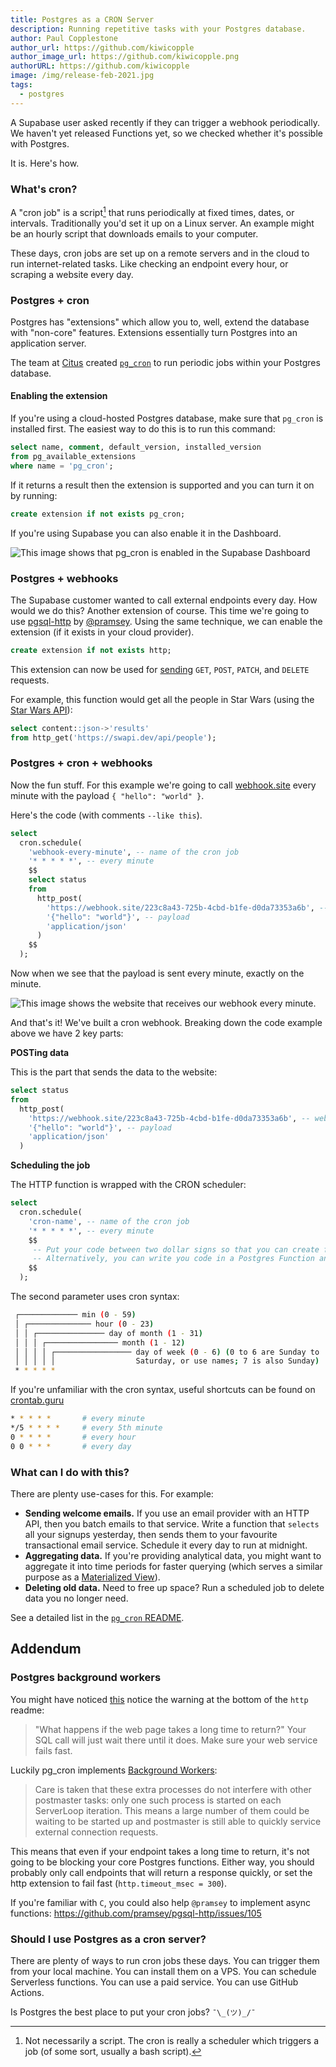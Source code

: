 ```yaml
---
title: Postgres as a CRON Server
description: Running repetitive tasks with your Postgres database.
author: Paul Copplestone
author_url: https://github.com/kiwicopple
author_image_url: https://github.com/kiwicopple.png
authorURL: https://github.com/kiwicopple
image: /img/release-feb-2021.jpg
tags:
  - postgres
---
```


A Supabase user asked recently if they can trigger a webhook periodically. We haven't yet released Functions yet, so we checked whether it's possible with Postgres. 

It is. Here's how.


<!--truncate-->

### What's cron?

A "cron job" is a script[^1] that runs periodically at fixed times, dates, or intervals. Traditionally you'd set it up on a Linux server. An example might be an hourly script that downloads emails to your computer. 

[^1]: Not necessarily a script. The cron is really a scheduler which triggers a job (of some sort, usually a bash script).

These days, cron jobs are set up on a remote servers and in the cloud to run internet-related tasks. Like checking an endpoint every hour, or scraping a website every day.

### Postgres + cron

Postgres has "extensions" which allow you to, well, extend the database with "non-core" features. Extensions essentially turn Postgres into an application server.

The team at [Citus](https://github.com/citusdata) created [`pg_cron`](https://github.com/citusdata/pg_cron) to run periodic jobs within your Postgres database. 


#### Enabling the extension

If you're using a cloud-hosted Postgres database, make sure that `pg_cron` is installed first. The easiest way to do this is to run this command:

```sql
select name, comment, default_version, installed_version
from pg_available_extensions
where name = 'pg_cron';
```

If it returns a result then the extension is supported and you can turn it on by running:


```sql
create extension if not exists pg_cron;
```

If you're using Supabase you can also enable it in the Dashboard.


![This image shows that pg_cron is enabled in the Supabase Dashboard](/img/blog/supabase-extensions.png)



### Postgres + webhooks

The Supabase customer wanted to call external endpoints every day. How would we do this? Another extension of course. This time we're going to use [pgsql-http](https://github.com/pramsey/pgsql-http) by [@pramsey](https://github.com/pramsey). Using the same technique, we can enable the extension (if it exists in your cloud provider).

```sql
create extension if not exists http;
```

This extension can now be used for [sending](https://github.com/pramsey/pgsql-http#functions) `GET`, `POST`, `PATCH`, and `DELETE` requests.

For example, this function would get all the people in Star Wars (using the [Star Wars API](https://swapi.dev)):

```sql
select content::json->'results' 
from http_get('https://swapi.dev/api/people');
```


### Postgres + cron + webhooks

Now the fun stuff. For this example we're going to call [webhook.site](https://webhook.site) every minute with the payload `{ "hello": "world" }`. 

Here's the code (with comments `--like this`).

```sql
select
  cron.schedule(
    'webhook-every-minute', -- name of the cron job
    '* * * * *', -- every minute
    $$ 
    select status
    from
      http_post(
        'https://webhook.site/223c8a43-725b-4cbd-b1fe-d0da73353a6b', -- webhook URL
        '{"hello": "world"}', -- payload
        'application/json'
      )
    $$
  );
```

Now when we see that the payload is sent every minute, exactly on the minute.

![This image shows the website that receives our webhook every minute.](/img/blog/website-hook.jpeg)

And that's it! We've built a cron webhook. Breaking down the code example above we have 2 key parts:

**POSTing data**

This is the part that sends the data to the website:

```sql
select status
from
  http_post(
    'https://webhook.site/223c8a43-725b-4cbd-b1fe-d0da73353a6b', -- webhook URL
    '{"hello": "world"}', -- payload
    'application/json'
  )
```

**Scheduling the job**

The HTTP function is wrapped with the CRON scheduler:

```sql
select
  cron.schedule(
    'cron-name', -- name of the cron job
    '* * * * *', -- every minute
    $$ 
     -- Put your code between two dollar signs so that you can create full statements.
     -- Alternatively, you can write you code in a Postgres Function and call it here.
    $$
  );
```

The second parameter uses cron syntax:

```sh
 ┌───────────── min (0 - 59)
 │ ┌────────────── hour (0 - 23)
 │ │ ┌─────────────── day of month (1 - 31)
 │ │ │ ┌──────────────── month (1 - 12)
 │ │ │ │ ┌───────────────── day of week (0 - 6) (0 to 6 are Sunday to
 │ │ │ │ │                  Saturday, or use names; 7 is also Sunday)
 * * * * *
```

If you're unfamiliar with the cron syntax, useful shortcuts can be found on [crontab.guru](https://crontab.guru/)

```sh
* * * * *       # every minute
*/5 * * * *     # every 5th minute
0 * * * *       # every hour
0 0 * * *       # every day
```


### What can I do with this?

There are plenty use-cases for this. For example:


- **Sending welcome emails.** If you use an email provider with an HTTP API, then you batch emails to that service. Write a function that `selects` all your signups yesterday, then sends them to your favourite transactional email service. Schedule it every day to run at midnight.
- **Aggregating data.** If you're providing analytical data, you might want to aggregate it into time periods for faster querying (which serves a similar purpose as a [Materialized View](https://supabase.io/blog/2020/11/18/postgresql-views#materialized-views-vs-conventional-views)).
- **Deleting old data.** Need to free up space? Run a scheduled job to delete data you no longer need.

See a detailed list in the [`pg_cron` README](https://github.com/citusdata/pg_cron#example-use-cases).

## Addendum


### Postgres background workers

You might have noticed [this](https://github.com/pramsey/pgsql-http#why-this-is-a-bad-idea) notice the warning at the bottom of the `http` readme:

> "What happens if the web page takes a long time to return?" Your SQL call will just wait there until it does. Make sure your web service fails fast.

Luckily pg_cron implements [Background Workers](https://paquier.xyz/postgresql-2/postgres-9-3-feature-highlight-custom-background-workers/):

> Care is taken that these extra processes do not interfere with other postmaster tasks: only one such process is started on each ServerLoop iteration.  This means a large number of them could be waiting to be started up and postmaster is still able to quickly service external connection requests.

This means that even if your endpoint takes a long time to return, it's not going to be blocking your core Postgres functions. Either way, you should probably only call endpoints that will return a response quickly, or set the http extension to fail fast (`http.timeout_msec = 300`).

If you're familiar with `C`, you could also help `@pramsey` to implement async functions: https://github.com/pramsey/pgsql-http/issues/105


### Should I use Postgres as a cron server?

There are plenty of ways to run cron jobs these days. You can trigger them from your local machine. You can install them on a VPS. You can schedule Serverless functions. You can use a paid service. You can use GitHub Actions.

Is Postgres the best place to put your cron jobs? `¯\_(ツ)_/¯`